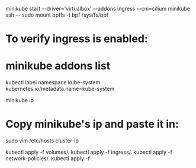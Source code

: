 minikube start --driver='virtualbox' --addons ingress --cni=cilium
minikube ssh -- sudo mount bpffs -t bpf /sys/fs/bpf

# To verify ingress is enabled:
# minikube addons list

kubectl label namespace kube-system kubernetes.io/metadata.name=kube-system

minikube ip
# Copy minikube's ip and paste it in:
sudo vim /etc/hosts
<ip> cluster-ip

kubectl apply -f volumes/.
kubectl apply -f ingress/.
kubectl apply -f network-policies/.
kubectl apply -f .

